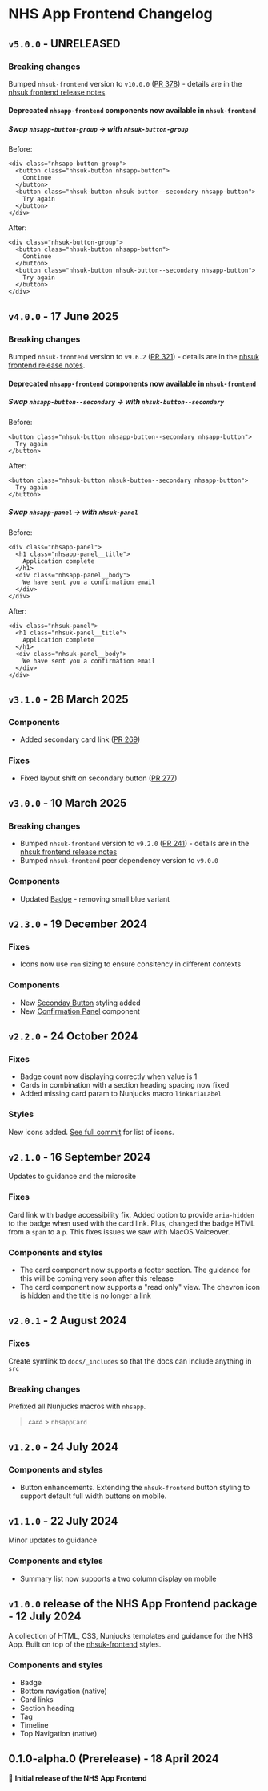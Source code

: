 # NHS App Frontend Changelog

## `v5.0.0` - UNRELEASED

### Breaking changes

Bumped `nhsuk-frontend` version to `v10.0.0` ([PR 378](https://github.com/nhsuk/nhsapp-frontend/pull/378)) - details are in the [nhsuk frontend release notes](https://github.com/nhsuk/nhsuk-frontend/releases).

#### Deprecated `nhsapp-frontend` components now available in `nhsuk-frontend`

##### Swap `nhsapp-button-group` → with `nhsuk-button-group`

Before:

```
<div class="nhsapp-button-group">
  <button class="nhsuk-button nhsapp-button">
    Continue
  </button>
  <button class="nhsuk-button nhsuk-button--secondary nhsapp-button">
    Try again
  </button>
</div>
```

After:

```
<div class="nhsuk-button-group">
  <button class="nhsuk-button nhsapp-button">
    Continue
  </button>
  <button class="nhsuk-button nhsuk-button--secondary nhsapp-button">
    Try again
  </button>
</div>
```

## `v4.0.0` - 17 June 2025

### Breaking changes

Bumped `nhsuk-frontend` version to `v9.6.2` ([PR 321](https://github.com/nhsuk/nhsapp-frontend/pull/321)) - details are in the [nhsuk frontend release notes](https://github.com/nhsuk/nhsuk-frontend/releases).

#### Deprecated `nhsapp-frontend` components now available in `nhsuk-frontend`

##### Swap `nhsapp-button--secondary` → with `nhsuk-button--secondary`

Before:

```
<button class="nhsuk-button nhsapp-button--secondary nhsapp-button">
  Try again
</button>
```

After:

```
<button class="nhsuk-button nhsuk-button--secondary nhsapp-button">
  Try again
</button>
```

##### Swap `nhsapp-panel` → with `nhsuk-panel`

Before:

```
<div class="nhsapp-panel">
  <h1 class="nhsapp-panel__title">
    Application complete
  </h1>
  <div class="nhsapp-panel__body">
    We have sent you a confirmation email
  </div>
</div>
```

After:

```
<div class="nhsuk-panel">
  <h1 class="nhsuk-panel__title">
    Application complete
  </h1>
  <div class="nhsuk-panel__body">
    We have sent you a confirmation email
  </div>
</div>
```

## `v3.1.0` - 28 March 2025

### Components

- Added secondary card link ([PR 269](https://github.com/nhsuk/nhsapp-frontend/pull/269))

### Fixes

- Fixed layout shift on secondary button ([PR 277](https://github.com/nhsuk/nhsapp-frontend/pull/277))

## `v3.0.0` - 10 March 2025

### Breaking changes

- Bumped `nhsuk-frontend` version to `v9.2.0` ([PR 241](https://github.com/nhsuk/nhsapp-frontend/pull/241)) - details are in the [nhsuk frontend release notes](https://github.com/nhsuk/nhsuk-frontend/releases)
- Bumped `nhsuk-frontend` peer dependency version to `v9.0.0`

### Components

- Updated [Badge](https://design-system.nhsapp.service.nhs.uk/components/badge/) - removing small blue variant

## `v2.3.0` - 19 December 2024

### Fixes

- Icons now use `rem` sizing to ensure consitency in different contexts

### Components

- New [Seconday Button](https://design-system.nhsapp.service.nhs.uk/components/buttons/) styling added
- New [Confirmation Panel](https://design-system.nhsapp.service.nhs.uk/components/panel/) component

## `v2.2.0` - 24 October 2024

### Fixes

- Badge count now displaying correctly when value is 1
- Cards in combination with a section heading spacing now fixed
- Added missing card param to Nunjucks macro `linkAriaLabel`

### Styles

New icons added. [See full commit](https://github.com/nhsuk/nhsapp-frontend/commit/201556e91df539d9ec6dce4eda50a0f478ed3b05) for list of icons.

## `v2.1.0` - 16 September 2024

Updates to guidance and the microsite

### Fixes

Card link with badge accessibility fix. Added option to provide `aria-hidden` to the badge when used with the card link. Plus, changed the badge HTML from a `span` to a `p`. This fixes issues we saw with MacOS Voiceover.

### Components and styles

- The card component now supports a footer section. The guidance for this will be coming very soon after this release
- The card component now supports a "read only" view. The chevron icon is hidden and the title is no longer a link

## `v2.0.1` - 2 August 2024

### Fixes

Create symlink to `docs/_includes` so that the docs can include anything in `src`

### Breaking changes

Prefixed all Nunjucks macros with `nhsapp`.

> ~~`card`~~ > `nhsappCard`

## `v1.2.0` - 24 July 2024

### Components and styles

- Button enhancements. Extending the `nhsuk-frontend` button styling to support default full width buttons on mobile.

## `v1.1.0` - 22 July 2024

Minor updates to guidance

### Components and styles

- Summary list now supports a two column display on mobile

## `v1.0.0` release of the NHS App Frontend package - 12 July 2024

A collection of HTML, CSS, Nunjucks templates and guidance for the NHS App. Built on top of the [nhsuk-frontend](https://github.com/nhsuk/nhsuk-frontend) styles.

### Components and styles

- Badge
- Bottom navigation (native)
- Card links
- Section heading
- Tag
- Timeline
- Top Navigation (native)

## 0.1.0-alpha.0 (Prerelease) - 18 April 2024

:tada: **Initial release of the NHS App Frontend**
